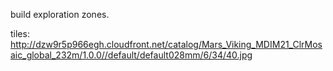 build exploration zones.

tiles:
http://dzw9r5p966egh.cloudfront.net/catalog/Mars_Viking_MDIM21_ClrMosaic_global_232m/1.0.0//default/default028mm/6/34/40.jpg
